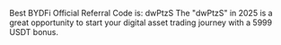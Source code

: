 Best BYDFi Official Referral Code is: dwPtzS
The "dwPtzS" in 2025 is a great opportunity to start your digital asset trading journey with a 5999 USDT bonus.
